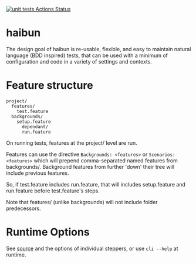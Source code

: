 [![unit tests Actions Status](https://github.com/vid/haibun/workflows/unit-tests/badge.svg)](https://github.com/vid/haibun/actions)

# haibun



The design goal of haibun is re-usable, flexible, and easy to maintain natural language (BDD inspired) tests,
that can be used with a minimum of configuration and code 
in a variety of settings and contexts.

# Feature structure

```
project/
  features/
    test.feature
  backgrounds/
    setup.feature
      dependant/
      run.feature
```

On running tests, features at the project/ level are run. 

Features can use the directive `Backgrounds: <features>` or `Scenarios: <features>` which will prepend comma-separated named features from backgrounds/.
Background features from further 'down' their tree will include previous features.

So, if test.feature includes run.feature, that will includes setup.feature and run.feature before test.feature's steps.

Note that features/ (unlike backgrounds) will not include folder predecessors.

# Runtime Options

See [source](src/lib/ENV_VARS.ts) and the options of individual steppers, or use `cli --help` at runtime.
